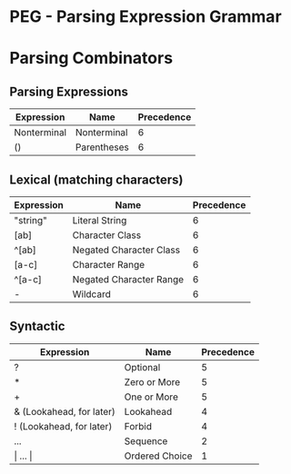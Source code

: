 # PEG - Parsing Expression Grammar
# Parsing Combinators

## Parsing Expressions

| Expression | Name | Precedence |
|---|---|---|
| Nonterminal | Nonterminal | 6 |
| (<e>) | Parentheses | 6 |

## Lexical (matching characters)

| Expression | Name | Precedence |
|---|---|---|
| "string" | Literal String | 6 |
| [ab] | Character Class | 6 |
| ^[ab] | Negated Character Class | 6 |
| [a-c] | Character Range | 6 |
| ^[a-c] | Negated Character Range | 6 |
| - | Wildcard | 6 |


## Syntactic

| Expression | Name | Precedence |
|---|---|---|
| <e>? | Optional | 5 |
| <e>* | Zero or More | 5 |
| <e>+ | One or More | 5 |
| &<e> (Lookahead, for later) | Lookahead | 4 |
| !<e> (Lookahead, for later) | Forbid | 4 |
| <e1> ... <eN> | Sequence | 2 |
| <e1> \| ... \| <eN> | Ordered Choice | 1 |
